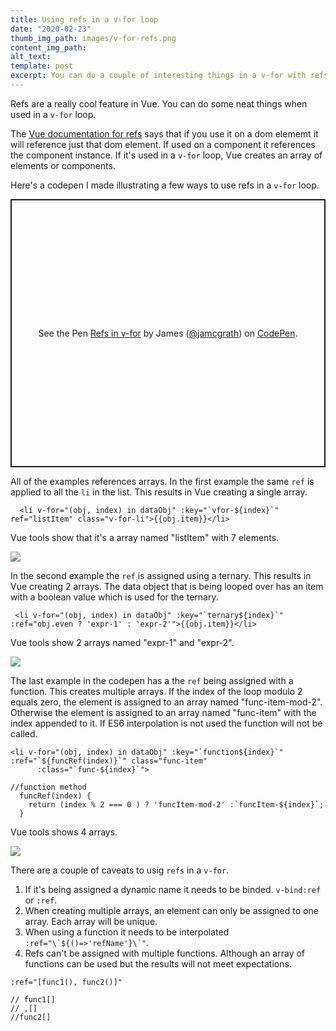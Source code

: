 ```yaml
---
title: Using refs in a v-for loop
date: "2020-02-23"
thumb_img_path: images/v-for-refs.png
content_img_path:
alt_text:
template: post
excerpt: You can do a couple of interesting things in a v-for with refs in vue
---
```


Refs are a really cool feature in Vue. You can do some neat things when used in a `v-for` loop.

The <a href="https://vuejs.org/v2/api/#ref">Vue documentation for refs</a> says that if you use it on a dom elememt it will reference just that dom element. If used on a component it references the component instance. If it's used in a `v-for` loop, Vue creates an array of elements or components.

Here's a codepen I made illustrating a few ways to use refs in a `v-for` loop.

<p class="codepen" data-height="429" data-theme-id="32872" data-default-tab="result" data-user="jamcgrath" data-slug-hash="vYOLpdY" style="height: 429px; box-sizing: border-box; display: flex; align-items: center; justify-content: center; border: 2px solid; margin: 1em 0; padding: 1em;" data-pen-title="Refs in v-for">
  <span>See the Pen <a href="https://codepen.io/jamcgrath/pen/vYOLpdY">
  Refs in v-for</a> by James (<a href="https://codepen.io/jamcgrath">@jamcgrath</a>)
  on <a href="https://codepen.io">CodePen</a>.</span>
</p>
<script async src="https://static.codepen.io/assets/embed/ei.js"></script>

All of the examples references arrays. In the first example the same `ref` is applied to all the `li` in the list. This results in Vue creating a single array.

```
  <li v-for="(obj, index) in dataObj" :key="`vfor-${index}`" ref="listItem" class="v-for-li">{{obj.item}}</li>
```

Vue tools show that it's a array named "listItem" with 7 elements.

<img src="/images/v-for-ref-single-array.png" />

In the second example the `ref` is assigned using a ternary. This results in Vue creating 2 arrays. The data object that is being looped over has an item with a boolean value which is used for the ternary.

```
 <li v-for="(obj, index) in dataObj" :key="`ternary${index}`" :ref="obj.even ? 'expr-1' : 'expr-2'">{{obj.item}}</li>
```

Vue tools show 2 arrays named "expr-1" and "expr-2".

<img src="/images/v-for-ref-ternary.png" />

The last example in the codepen has a the `ref` being assigned with a function. This creates multiple arrays. If the index of the loop modulo 2 equals zero, the element is assigned to an array named "func-item-mod-2". Otherwise the element is assigned to an array named "func-item" with the index appended to it. If ES6 interpolation is not used the function will not be called.

```
<li v-for="(obj, index) in dataObj" :key="`function${index}`" :ref="`${funcRef(index)}`" class="func-item"
      :class="`func-${index}`">

//function method
  funcRef(index) {
    return (index % 2 === 0 ) ? 'funcItem-mod-2' :`funcItem-${index}`;
  }
```

Vue tools shows 4 arrays.

<img src="/images/v-for-ref-function.png" />

There are a couple of caveats to usig `refs` in a `v-for`.

1. If it's being assigned a dynamic name it needs to be binded. `v-bind:ref` or `:ref`.
2. When creating multiple arrays, an element can only be assigned to one array. Each array will be unique.
3. When using a function it needs to be interpolated `` :ref="\`${()=>'refName'}\`" ``.
4. Refs can't be assigned with multiple functions. Although an array of functions can be used but the results will not meet expectations.

```
:ref="[func1(), func2()]"

// func1[]
// ,[]
//func2[]

```
